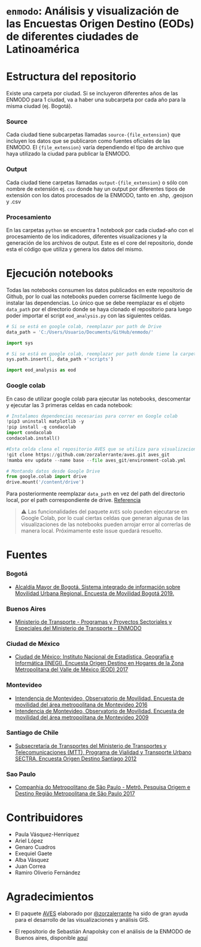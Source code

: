 # `enmodo`: Análisis y visualización de las Encuestas Origen Destino (EODs) de diferentes ciudades de Latinoamérica

# Estructura del repositorio

Existe una carpeta por ciudad. Si se incluyeron diferentes años de las ENMODO para 1 ciudad, va a haber una subcarpeta por cada año para la misma ciudad (ej. Bogotá).

### Source

Cada ciudad tiene subcarpetas llamadas `source-{file_extension}` que incluyen los datos que se publicaron como fuentes oficiales de las ENMODO. El `{file_extension}` varía dependiendo el tipo de archivo que haya utilizado la ciudad para publicar la ENMODO.

### Output

Cada ciudad tiene carpetas llamadas `output-{file_extension}` o sólo con nombre de extensión ej. `csv` donde hay un output por diferentes tipos de extensión con los datos procesados de la ENMODO, tanto en .shp, .geojson y .csv

### Procesamiento

En las carpetas `python` se encuentra 1 notebook por cada ciudad-año con el procesamiento de los indicadores, diferentes visualizaciones y la generación de los archivos de output. Este es el core del repositorio, donde esta el código que utiliza y genera los datos del mismo.

# Ejecución notebooks

Todas las notebooks consumen los datos publicados en este repositorio de Github, por lo cual las notebooks pueden correrse fácilmente luego de instalar las dependencias. Lo único que se debe reemplazar es el objeto `data_path` por el directorio donde se haya clonado el repositorio para luego poder importar el script `eod_analysis.py` con las siguientes celdas.

```python
# Si se está en google colab, reemplazar por path de Drive
data_path = 'C:/Users/Usuario/Documents/GitHub/enmodo/'
```

```python
import sys

# Si se está en google colab, reemplazar por path donde tiene la carpeta "scripts"
sys.path.insert(1, data_path +'scripts')

import eod_analysis as eod
```

### Google colab

En caso de utilizar google colab para ejecutar las notebooks, descomentar y ejecutar las 3 primeras celdas en cada notebook:

```python
# Instalamos dependencias necesarias para correr en Google colab
!pip3 uninstall matplotlib -y
!pip install -q condacolab
import condacolab
condacolab.install()
```

```python
#Esta celda clona el repositorio AVES que se utiliza para visualizaciones GIS
!git clone https://github.com/zorzalerrante/aves.git aves_git
!mamba env update --name base --file aves_git/environment-colab.yml
```

```python
# Montando datos desde Google Drive
from google.colab import drive
drive.mount('/content/drive')
```

Para posteriormente reemplazar `data_path` en vez del path del directorio local, por el path correspondiente de drive. [Referencia](https://neptune.ai/blog/google-colab-dealing-with-files)

> :warning: Las funcionalidades del paquete `AVES` solo pueden ejecutarse en Google Colab, por lo cual ciertas celdas que generan algunas de las visualizaciones de las notebooks pueden arrojar error al correrlas de manera local. Próximamente este issue quedará resuelto.

# Fuentes

### Bogotá

* [Alcaldía Mayor de Bogotá. Sistema integrado de información sobre Movilidad Urbana Regional. Encuesta de Movilidad Bogotá 2019.](https://www.simur.gov.co/encuestas-de-movilidad)

### Buenos Aires

* [Ministerio de Transporte - Programas y Proyectos Sectoriales y Especiales del Ministerio de Transporte - ENMODO](https://www.argentina.gob.ar/transporte/dgppse/publicaciones/encuestas)

### Ciudad de México

* [Ciudad de México:  Instituto Nacional de Estadística, Geografía e Informática (INEGI). Encuesta Origen Destino en Hogares de la Zona Metropolitana del Valle de México (EOD) 2017](https://www.inegi.org.mx/programas/eod/2017/)

### Montevideo

* [Intendencia de Montevideo, Observatorio de Movilidad. Encuesta de movilidad del área metropolitana de Montevideo 2016](https://montevideo.gub.uy/observatorio-de-movilidad)
* [Intendencia de Montevideo, Observatorio de Movilidad. Encuesta de movilidad del área metropolitana de Montevideo 2009](https://montevideo.gub.uy/observatorio-de-movilidad)

### Santiago de Chile

* [Subsecretaría de Transportes del Ministerio de Transportes y Telecomunicaciones (MTT), Programa de Vialidad y Transporte Urbano SECTRA. Encuesta Origen Destino Santiago 2012](http://www.sectra.gob.cl/encuestas_movilidad/encuestas_movilidad.htm)

### Sao Paulo

* [Companhia do Metropolitano de São Paulo - Metrô. Pesquisa Origem e Destino Região Metropolitana de São Paulo 2017](https://www.metro.sp.gov.br/pesquisa-od/index.aspx)

# Contribuidores

- Paula Vásquez-Henríquez
- Ariel López
- Genaro Cuadros
- Exequiel Gaete
- Alba Vásquez
- Juan Correa
- Ramiro Oliverio Fernández

# Agradecimientos

- El paquete [AVES](https://github.com/zorzalerrante/aves) elaborado por [@zorzalerrante](https://github.com/zorzalerrante) ha sido de gran ayuda para el desarrollo de las visualizaciones y análisis GIS.

- El repositorio de Sebastián Anapolsky con el análisis de la ENMODO de Buenos aires, disponible [aquí](https://github.com/sanapolsky/Analisis-Movilidad-AMBA)
